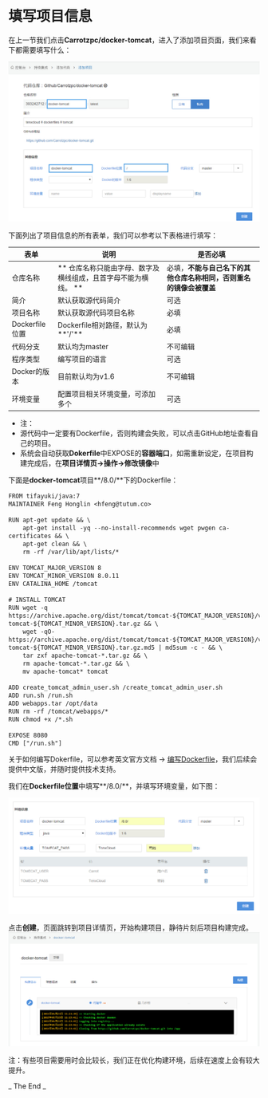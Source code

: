 # 填写项目信息
在上一节我们点击**Carrotzpc/docker-tomcat**，进入了添加项目页面，我们来看下都需要填写什么：

![addproject](../images/ci/ci-addproject.jpg)

下面列出了项目信息的所有表单，我们可以参考以下表格进行填写：

| 表单           | 说明 | 是否必填 |
| --             | -- | -- |
| 仓库名称       | ** 仓库名称只能由字母、数字及横线组成，且首字母不能为横线。 ** | 必填，**不能与自己名下的其他仓库名称相同，否则重名的镜像会被覆盖** |
| 简介           | 默认获取源代码简介 | 可选 |
| 项目名称       | 默认获取源代码项目名称 | 必填 |
| Dockerfile位置 | Dockerfile相对路径，默认为**'/'** | 必填 |
| 代码分支       | 默认均为master | 不可编辑 |
| 程序类型       | 编写项目的语言 | 可选 |
| Docker的版本   | 目前默认均为v1.6 | 不可编辑 |
| 环境变量       | 配置项目相关环境变量，可添加多个 | 可选 |

* 注：
 * 源代码中一定要有Dockerfile，否则构建会失败，可以点击GitHub地址查看自己的项目。
 * 系统会自动获取**Dokerfile**中EXPOSE的**容器端口**，如需重新设定，在项目构建完成后，在**项目详情页->操作->修改镜像**中

下面是**docker-tomcat**项目**/8.0/**下的Dockerfile：

```
FROM tifayuki/java:7
MAINTAINER Feng Honglin <hfeng@tutum.co>

RUN apt-get update && \
    apt-get install -yq --no-install-recommends wget pwgen ca-certificates && \
    apt-get clean && \
    rm -rf /var/lib/apt/lists/*

ENV TOMCAT_MAJOR_VERSION 8
ENV TOMCAT_MINOR_VERSION 8.0.11
ENV CATALINA_HOME /tomcat

# INSTALL TOMCAT
RUN wget -q https://archive.apache.org/dist/tomcat/tomcat-${TOMCAT_MAJOR_VERSION}/v${TOMCAT_MINOR_VERSION}/bin/apache-tomcat-${TOMCAT_MINOR_VERSION}.tar.gz && \
    wget -qO- https://archive.apache.org/dist/tomcat/tomcat-${TOMCAT_MAJOR_VERSION}/v${TOMCAT_MINOR_VERSION}/bin/apache-tomcat-${TOMCAT_MINOR_VERSION}.tar.gz.md5 | md5sum -c - && \
    tar zxf apache-tomcat-*.tar.gz && \
    rm apache-tomcat-*.tar.gz && \
    mv apache-tomcat* tomcat

ADD create_tomcat_admin_user.sh /create_tomcat_admin_user.sh
ADD run.sh /run.sh
ADD webapps.tar /opt/data
RUN rm -rf /tomcat/webapps/*
RUN chmod +x /*.sh

EXPOSE 8080
CMD ["/run.sh"]
```
关于如何编写Dokerfile，可以参考英文官方文档 -> [编写Dockerfile](http://docs.docker.com/reference/builder/)，我们后续会提供中文版，并随时提供技术支持。

我们在**Dockerfile位置**中填写**/8.0/**，并填写环境变量，如下图：

![addproject2](../images/ci/ci-addproject2.jpg)

点击**创建**，页面跳转到项目详情页，开始构建项目，静待片刻后项目构建完成。
![addproject3](../images/ci/ci-addproject3.jpg)

注：有些项目需要用时会比较长，我们正在优化构建环境，后续在速度上会有较大提升。


_ The End _

